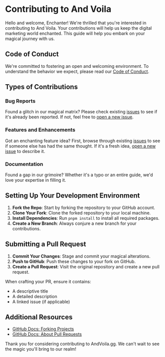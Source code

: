 # Contributing to And Voila

Hello and welcome, Enchanter! We're thrilled that you're interested in contributing to And Voila. Your contributions will help us keep the digital marketing world enchanted. This guide will help you embark on your magical journey with us.

## Code of Conduct

We're committed to fostering an open and welcoming environment. To understand the behavior we expect, please read our [Code of Conduct](CODE_OF_CONDUCT.md).

## Types of Contributions

### Bug Reports

Found a glitch in our magical matrix? Please check existing [issues](https://github.com/and-voila/gg//issues) to see if it's already been reported. If not, feel free to [open a new issue](https://github.com/and-voila/gg/issues/new).

### Features and Enhancements

Got an enchanting feature idea? First, browse through existing [issues](https://github.com/and-voila/gg//issues) to see if someone else has had the same thought. If it's a fresh idea, [open a new issue](https://github.com/and-voila/gg/issues/new) to describe it.

### Documentation

Found a gap in our grimoire? Whether it's a typo or an entire guide, we'd love your expertise in filling it.

## Setting Up Your Development Environment

1. **Fork the Repo**: Start by forking the repository to your GitHub account.
2. **Clone Your Fork**: Clone the forked repository to your local machine.
3. **Install Dependencies**: Run `pnpm install` to install all required packages.
4. **Create a New Branch**: Always conjure a new branch for your contributions.

## Submitting a Pull Request

1. **Commit Your Changes**: Stage and commit your magical alterations.
2. **Push to GitHub**: Push these changes to your fork on GitHub.
3. **Create a Pull Request**: Visit the original repository and create a new pull request.

When crafting your PR, ensure it contains:

- A descriptive title
- A detailed description
- A linked issue (if applicable)

## Additional Resources

- [GitHub Docs: Forking Projects](https://docs.github.com/en/get-started/quickstart/fork-a-repo)
- [GitHub Docs: About Pull Requests](https://docs.github.com/en/github/collaborating-with-pull-requests/proposing-changes-to-your-work-with-pull-requests/about-pull-requests)

Thank you for considering contributing to AndVoila.gg. We can't wait to see the magic you'll bring to our realm!

